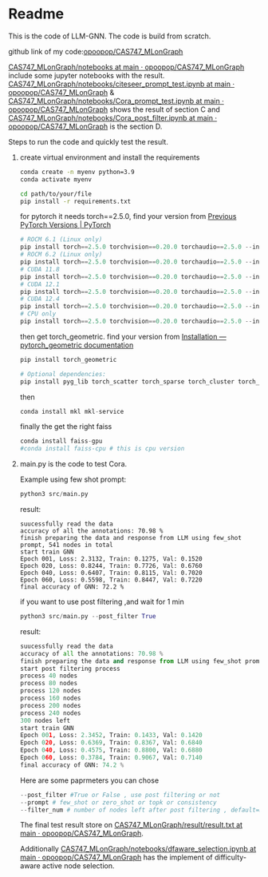 # Readme

This is the code of LLM-GNN. The code is build from scratch.

github link of my code:[opoopop/CAS747_MLonGraph](https://github.com/opoopop/CAS747_MLonGraph)

[CAS747_MLonGraph/notebooks at main · opoopop/CAS747_MLonGraph](https://github.com/opoopop/CAS747_MLonGraph/tree/main/notebooks) include some jupyter notebooks with the result.  [CAS747_MLonGraph/notebooks/citeseer_prompt_test.ipynb at main · opoopop/CAS747_MLonGraph](https://github.com/opoopop/CAS747_MLonGraph/blob/main/notebooks/citeseer_prompt_test.ipynb) & [CAS747_MLonGraph/notebooks/Cora_prompt_test.ipynb at main · opoopop/CAS747_MLonGraph](https://github.com/opoopop/CAS747_MLonGraph/blob/main/notebooks/Cora_prompt_test.ipynb) shows the  result of section C  and [CAS747_MLonGraph/notebooks/Cora_post_filter.ipynb at main · opoopop/CAS747_MLonGraph](https://github.com/opoopop/CAS747_MLonGraph/blob/main/notebooks/Cora_post_filter.ipynb) is the section D.

Steps to run the code and quickly test the result.

1. create virtual environment and install the requirements

   ```bash
   conda create -n myenv python=3.9
   conda activate myenv
   ```

   ```bash
   cd path/to/your/file
   pip install -r requirements.txt
   ```

   for pytorch it needs torch==2.5.0, find your version from [Previous PyTorch Versions | PyTorch](https://pytorch.org/get-started/previous-versions/)

   ```python
   # ROCM 6.1 (Linux only)
   pip install torch==2.5.0 torchvision==0.20.0 torchaudio==2.5.0 --index-url https://download.pytorch.org/whl/rocm6.1
   # ROCM 6.2 (Linux only)
   pip install torch==2.5.0 torchvision==0.20.0 torchaudio==2.5.0 --index-url https://download.pytorch.org/whl/rocm6.2
   # CUDA 11.8
   pip install torch==2.5.0 torchvision==0.20.0 torchaudio==2.5.0 --index-url https://download.pytorch.org/whl/cu118
   # CUDA 12.1
   pip install torch==2.5.0 torchvision==0.20.0 torchaudio==2.5.0 --index-url https://download.pytorch.org/whl/cu121
   # CUDA 12.4
   pip install torch==2.5.0 torchvision==0.20.0 torchaudio==2.5.0 --index-url https://download.pytorch.org/whl/cu124
   # CPU only
   pip install torch==2.5.0 torchvision==0.20.0 torchaudio==2.5.0 --index-url https://download.pytorch.org/whl/cpu
   ```

   then get torch_geometric. find your version from [Installation — pytorch_geometric documentation](https://pytorch-geometric.readthedocs.io/en/latest/install/installation.html)

   ```python
   pip install torch_geometric
   
   # Optional dependencies:
   pip install pyg_lib torch_scatter torch_sparse torch_cluster torch_spline_conv -f https://data.pyg.org/whl/torch-2.5.0+cu118.html
   ```

   then 

   ```python
   conda install mkl mkl-service
   ```

   finally the get the right faiss

   ```python
   conda install faiss-gpu
   #conda install faiss-cpu # this is cpu version
   ```

   

2. main.py is the code to test Cora. 

   Example using few shot prompt:

   ```python
   python3 src/main.py
   ```

   result:

   ```
   suucessfully read the data
   accuracy of all the annotations: 70.98 %
   finish preparing the data and response from LLM using few_shot prompt, 541 nodes in total
   start train GNN
   Epoch 001, Loss: 2.3132, Train: 0.1275, Val: 0.1520
   Epoch 020, Loss: 0.8244, Train: 0.7726, Val: 0.6760
   Epoch 040, Loss: 0.6407, Train: 0.8115, Val: 0.7020
   Epoch 060, Loss: 0.5598, Train: 0.8447, Val: 0.7220
   final accuracy of GNN: 72.2 %
   ```

   if you want to use post filtering ,and wait for 1 min

   ```python
   python3 src/main.py --post_filter True
   ```

   result:

   ```python
   suucessfully read the data
   accuracy of all the annotations: 70.98 %
   finish preparing the data and response from LLM using few_shot prompt, 541 nodes in total
   start post filtering process
   process 40 nodes
   process 80 nodes
   process 120 nodes
   process 160 nodes
   process 200 nodes
   process 240 nodes
   300 nodes left
   start train GNN
   Epoch 001, Loss: 2.3452, Train: 0.1433, Val: 0.1420
   Epoch 020, Loss: 0.6369, Train: 0.8367, Val: 0.6840
   Epoch 040, Loss: 0.4575, Train: 0.8800, Val: 0.6880
   Epoch 060, Loss: 0.3784, Train: 0.9067, Val: 0.7140
   final accuracy of GNN: 74.2 %
   
   ```

   Here are some paprmeters you can chose

   ```python
   --post_filter #True or False , use post filtering or not
   --prompt # few_shot or zero_shot or topk or consistency
   --filter_num # number of nodes left after post filtering , default=300
   ```

   The final test result store on [CAS747_MLonGraph/result/result.txt at main · opoopop/CAS747_MLonGraph](https://github.com/opoopop/CAS747_MLonGraph/blob/main/result/result.txt).
   
   Additionally [CAS747_MLonGraph/notebooks/dfaware_selection.ipynb at main · opoopop/CAS747_MLonGraph](https://github.com/opoopop/CAS747_MLonGraph/blob/main/notebooks/dfaware_selection.ipynb) has the implement of difficulty-aware active node selection.
